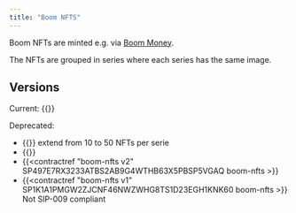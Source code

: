 ```yaml
---
title: "Boom NFTS"
---
```


Boom NFTs are minted e.g. via [Boom Money](https://boom.money).

The NFTs are grouped in series where each series has the same image.

## Versions
Current:  {{<contractref boom-nft-300 SP1QK1AZ24R132C0D84EEQ8Y2JDHARDR58R72E1ZW boom-nft-300 >}}

Deprecated:
* {{<contractref boom-nfts-50 SP497E7RX3233ATBS2AB9G4WTHB63X5PBSP5VGAQ boom-nfts-50 >}} extend from 10 to 50 NFTs per serie
* {{<contractref boom-nfts-v3 SP1QK1AZ24R132C0D84EEQ8Y2JDHARDR58R72E1ZW boom-nfts-v3 >}}
* {{<contractref "boom-nfts v2" SP497E7RX3233ATBS2AB9G4WTHB63X5PBSP5VGAQ boom-nfts >}}
* {{<contractref "boom-nfts v1" SP1K1A1PMGW2ZJCNF46NWZWHG8TS1D23EGH1KNK60 boom-nfts >}} Not SIP-009 compliant


